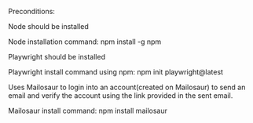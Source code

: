 Preconditions:


Node should be installed


Node installation command: npm install -g npm


Playwright should be installed


Playwright install command using npm: npm init playwright@latest


Uses Mailosaur to login into an account(created on Mailosaur) to send an email and verify the account using the link provided in the sent email.


Mailosaur install command: npm install mailosaur
  
  
